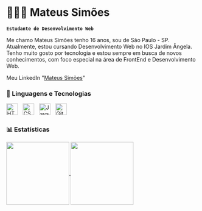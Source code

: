 # 👩🏻‍💻 Mateus Simões

**`Estudante de Desenvolvimento Web`**

Me chamo Mateus Simões tenho 16 anos, sou de São Paulo - SP. Atualmente, estou cursando Desenvolvimento Web no IOS Jardim Ângela.
Tenho muito gosto por tecnologia e estou sempre em busca de novos conhecimentos, com foco especial na área de FrontEnd e Desenvolvimento Web.


Meu LinkedIn "[Mateus Simões](www.linkedin.com/in/mateus-simões-992204321)"

### 🤖 Linguagens e Tecnologias
<img 
    align="left" 
    alt="HTML"
    title="HTML" 
    width="30px" 
    style="padding-right: 10px;" 
    src="https://cdn.jsdelivr.net/gh/devicons/devicon@latest/icons/html5/html5-original.svg" 
/>
<img 
    align="left" 
    alt="CSS" 
    title="CSS"
    width="30px" 
    style="padding-right: 10px;" 
    src="https://cdn.jsdelivr.net/gh/devicons/devicon@latest/icons/css3/css3-original.svg" 
/>
<img 
    align="left" 
    alt="JavaScript" 
    title="JavaScript"
    width="30px" 
    style="padding-right: 10px;" 
    src="https://cdn.jsdelivr.net/gh/devicons/devicon@latest/icons/javascript/javascript-original.svg" 
/>
<img 
    align="left" 
    alt="Git" 
    title="Git"
    width="30px" 
    style="padding-right: 10px;" 
    src="https://cdn.jsdelivr.net/gh/devicons/devicon@latest/icons/git/git-original.svg" 
/>


<br/>
<br/>

### 📊 Estatísticas

<a href="https://github.com/anuraghazra/github-readme-stats">
  <img height=165 align="center" src="https://github-readme-stats.vercel.app/api?username=MateusSSimoes&show_icons=true&theme=omni&include_all_commits=true&locale=pt-br" />
</a>
<a href="https://github.com/anuraghazra/convoychat">
  <img height=165 align="center" src="https://github-readme-stats.vercel.app/api/top-langs?username=MateusSSimoes&show_icons=true&theme=omni&layout=compact&custom_tittle=Tecnologias&langs_count=4&card_width=270" />
</a>

